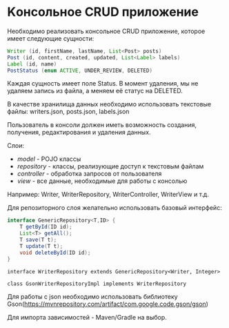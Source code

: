 # Kонсольное CRUD приложение

Необходимо реализовать консольное CRUD приложение, которое имеет следующие сущности:
```java
Writer (id, firstName, lastName, List<Post> posts)
Post (id, content, created, updated, List<Label> labels)
Label (id, name)
PostStatus (enum ACTIVE, UNDER_REVIEW, DELETED)
```
Каждая сущность имеет поле Status. В момент удаления, мы не удаляем запись из файла, а меняем её статус на DELETED.

В качестве хранилища данных необходимо использовать текстовые файлы:
writers.json, posts.json, labels.json

Пользователь в консоли должен иметь возможность создания, получения, редактирования и удаления данных.

Слои:
* _model_ - POJO клаcсы
* _repository_ - классы, реализующие доступ к текстовым файлам
* _controller_ - обработка запросов от пользователя
* _view_ - все данные, необходимые для работы с консолью

Например: Writer, WriterRepository, WriterController, WriterView и т.д.

Для репозиторного слоя желательно использовать базовый интерфейс:
```java
interface GenericRepository<T,ID> {
    T getById(ID id);
    List<T> getAll();
    T save(T t);
    T update(T t);
    void deleteById(ID id);
}
```

`interface WriterRepository extends GenericRepository<Writer, Integer>`

`class GsonWriterRepositoryImpl implements WriterRepository`

Для работы с json необходимо использовать библиотеку Gson(https://mvnrepository.com/artifact/com.google.code.gson/gson)

Для импорта зависимостей - Maven/Gradle на выбор.